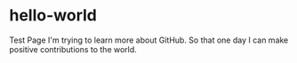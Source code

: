 # hello-world
Test Page
I'm trying to learn more about GitHub. So that one day I can make positive contributions to the world.
